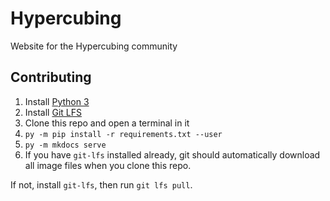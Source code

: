 # Hypercubing

Website for the Hypercubing community

## Contributing

1. Install [Python 3](https://www.python.org/downloads/)
2. Install [Git LFS](https://docs.github.com/en/repositories/working-with-files/managing-large-files/installing-git-large-file-storage)
3. Clone this repo and open a terminal in it
4. `py -m pip install -r requirements.txt --user`
5. `py -m mkdocs serve`
6. If you have `git-lfs` installed already, git should automatically download all image files when you clone this repo.

If not, install `git-lfs`, then run `git lfs pull`.
